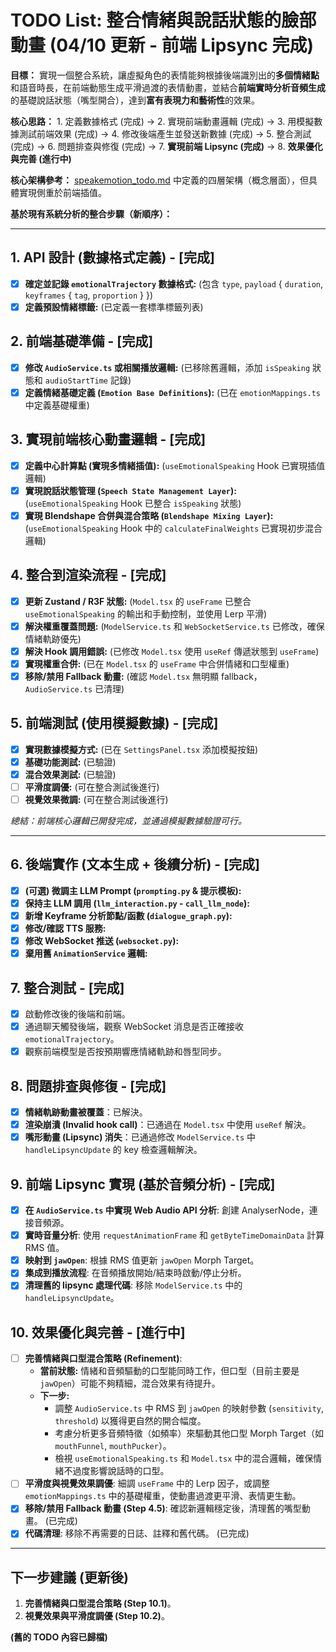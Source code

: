 # TODO List: 整合情緒與說話狀態的臉部動畫 (04/10 更新 - 前端 Lipsync 完成)

**目標：** 實現一個整合系統，讓虛擬角色的表情能夠根據後端識別出的**多個情緒點**和語音時長，在前端動態生成平滑過渡的表情動畫，並結合**前端實時分析音頻生成**的基礎說話狀態（嘴型開合），達到**富有表現力和藝術性**的效果。

**核心思路：** 1. 定義數據格式 (完成) -> 2. 實現前端動畫邏輯 (完成) -> 3. 用模擬數據測試前端效果 (完成) -> 4. 修改後端產生並發送新數據 (完成) -> 5. 整合測試 (完成) -> 6. 問題排查與修復 (完成) -> 7. **實現前端 Lipsync (完成)** -> 8. **效果優化與完善 (進行中)**

**核心架構參考：** [speakemotion_todo.md](./speakemotion_todo.md) 中定義的四層架構（概念層面），但具體實現側重於前端插值。

**基於現有系統分析的整合步驟（新順序）：**

---

## 1. API 設計 (數據格式定義) - [完成]

*   [x] **確定並記錄 `emotionalTrajectory` 數據格式:** (包含 `type`, `payload` { `duration`, `keyframes` { `tag`, `proportion` } })
*   [x] **定義預設情緒標籤:** (已定義一套標準標籤列表)

## 2. 前端基礎準備 - [完成]

*   [x] **修改 `AudioService.ts` 或相關播放邏輯:** (已移除舊邏輯，添加 `isSpeaking` 狀態和 `audioStartTime` 記錄)
*   [x] **定義情緒基礎定義 (`Emotion Base Definitions`):** (已在 `emotionMappings.ts` 中定義基礎權重)

## 3. 實現前端核心動畫邏輯 - [完成]

*   [x] **定義中心計算點 (實現多情緒插值):** (`useEmotionalSpeaking` Hook 已實現插值邏輯)
*   [x] **實現說話狀態管理 (`Speech State Management Layer`):** (`useEmotionalSpeaking` Hook 已整合 `isSpeaking` 狀態)
*   [x] **實現 Blendshape 合併與混合策略 (`Blendshape Mixing Layer`):** (`useEmotionalSpeaking` Hook 中的 `calculateFinalWeights` 已實現初步混合邏輯)

## 4. 整合到渲染流程 - [完成]

*   [x] **更新 Zustand / R3F 狀態:** (`Model.tsx` 的 `useFrame` 已整合 `useEmotionalSpeaking` 的輸出和手動控制，並使用 Lerp 平滑)
*   [x] **解決權重覆蓋問題:** (`ModelService.ts` 和 `WebSocketService.ts` 已修改，確保情緒軌跡優先)
*   [x] **解決 Hook 調用錯誤:** (已修改 `Model.tsx` 使用 `useRef` 傳遞狀態到 `useFrame`)
*   [x] **實現權重合併:** (已在 `Model.tsx` 的 `useFrame` 中合併情緒和口型權重)
*   [x] **移除/禁用 Fallback 動畫:** (確認 `Model.tsx` 無明顯 fallback，`AudioService.ts` 已清理)

## 5. 前端測試 (使用模擬數據) - [完成]

*   [x] **實現數據模擬方式:** (已在 `SettingsPanel.tsx` 添加模擬按鈕)
*   [x] **基礎功能測試:** (已驗證)
*   [x] **混合效果測試:** (已驗證)
*   [ ] **平滑度調優:** (可在整合測試後進行)
*   [ ] **視覺效果微調:** (可在整合測試後進行)

*總結：前端核心邏輯已開發完成，並通過模擬數據驗證可行。*

---

## 6. 後端實作 (文本生成 + 後續分析) - [完成]

*   [x] **(可選) 微調主 LLM Prompt (`prompting.py` & 提示模板):**
*   [x] **保持主 LLM 調用 (`llm_interaction.py` - `call_llm_node`):**
*   [x] **新增 Keyframe 分析節點/函數 (`dialogue_graph.py`):**
*   [x] **修改/確認 TTS 服務:**
*   [x] **修改 WebSocket 推送 (`websocket.py`):**
*   [x] **棄用舊 `AnimationService` 邏輯:**

## 7. 整合測試 - [完成]

*   [x] 啟動修改後的後端和前端。
*   [x] 通過聊天觸發後端，觀察 WebSocket 消息是否正確接收 `emotionalTrajectory`。
*   [x] 觀察前端模型是否按預期響應情緒軌跡和唇型同步。

## 8. 問題排查與修復 - [完成]

*   [x] **情緒軌跡動畫被覆蓋**：已解決。
*   [x] **渲染崩潰 (Invalid hook call)**：已通過在 `Model.tsx` 中使用 `useRef` 解決。
*   [x] **嘴形動畫 (Lipsync) 消失**：已通過修改 `ModelService.ts` 中 `handleLipsyncUpdate` 的 key 檢查邏輯解決。

## 9. 前端 Lipsync 實現 (基於音頻分析) - [完成]

*   [x] **在 `AudioService.ts` 中實現 Web Audio API 分析**: 創建 AnalyserNode，連接音頻源。
*   [x] **實時音量分析**: 使用 `requestAnimationFrame` 和 `getByteTimeDomainData` 計算 RMS 值。
*   [x] **映射到 `jawOpen`**: 根據 RMS 值更新 `jawOpen` Morph Target。
*   [x] **集成到播放流程**: 在音頻播放開始/結束時啟動/停止分析。
*   [x] **清理舊的 lipsync 處理代碼**: 移除 `ModelService.ts` 中的 `handleLipsyncUpdate`。

## 10. 效果優化與完善 - [進行中]

*   [ ] **完善情緒與口型混合策略 (Refinement)**:
    *   **當前狀態:** 情緒和音頻驅動的口型能同時工作，但口型（目前主要是 `jawOpen`）可能不夠精細，混合效果有待提升。
    *   **下一步:**
        *   調整 `AudioService.ts` 中 RMS 到 `jawOpen` 的映射參數 (`sensitivity`, `threshold`) 以獲得更自然的開合幅度。
        *   考慮分析更多音頻特徵（如頻率）來驅動其他口型 Morph Target（如 `mouthFunnel`, `mouthPucker`）。
        *   檢視 `useEmotionalSpeaking.ts` 和 `Model.tsx` 中的混合邏輯，確保情緒不過度影響說話時的口型。
*   [ ] **平滑度與視覺效果調優**: 細調 `useFrame` 中的 Lerp 因子，或調整 `emotionMappings.ts` 中的基礎權重，使動畫過渡更平滑、表情更生動。
*   [x] **移除/禁用 Fallback 動畫 (Step 4.5)**: 確認新邏輯穩定後，清理舊的嘴型動畫。 (已完成)
*   [x] **代碼清理**: 移除不再需要的日誌、註釋和舊代碼。 (已完成)

---

## 下一步建議 (更新後)

1.  **完善情緒與口型混合策略 (Step 10.1)**。
2.  **視覺效果與平滑度調優 (Step 10.2)**。

**(舊的 TODO 內容已歸檔)** 